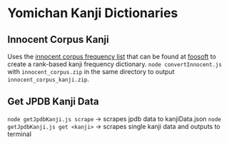 # Yomichan Kanji Dictionaries

## Innocent Corpus Kanji

Uses the [innocent corpus frequency list](https://web.archive.org/web/20190309073023/https://forum.koohii.com/thread-9459.html#pid168613) that can be found at [foosoft](https://foosoft.net/projects/yomichan/index.html) to create a rank-based kanji frequency dictionary.
`node convertInnocent.js` with `innocent_corpus.zip` in the same directory to output `innocent_corpus_kanji.zip`.

## Get JPDB Kanji Data

`node getJpdbKanji.js scrape` -> scrapes jpdb data to kanjiData.json
`node getJpdbKanji.js get <kanji>` -> scrapes single kanji data and outputs to terminal

